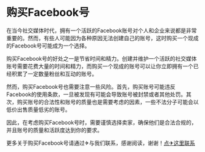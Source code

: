 # 购买Facebook号

在当今社交媒体时代，拥有一个活跃的Facebook账号对个人和企业来说都是非常重要的。然而，有些人可能因为各种原因无法创建自己的账号，这时购买一个现成的Facebook号可能成为一个选择。

购买Facebook号的好处之一是节省时间和精力。创建并维护一个活跃的社交媒体账号需要花费大量的时间和精力，而购买一个现成的账号可以让你立即拥有一个已经积累了一定数量粉丝和互动的账号。

然而，购买Facebook号也需要注意一些风险。首先，购买账号可能违反Facebook的使用条款，一旦被发现有可能会导致账号被封禁或者其他处罚。其次，购买账号的合法性和账号的质量也是需要考虑的因素，一些不法分子可能会以低价出售质量低劣的账号。

因此，在考虑购买Facebook号时，需要谨慎选择卖家，确保他们是合法合规的，并且账号的质量和活跃度达到你的要求。

更多关于购买Facebook号请通过✈与我们联系，感谢阅读，谢谢！[点✈这里联系](https://acc.k02.cc)